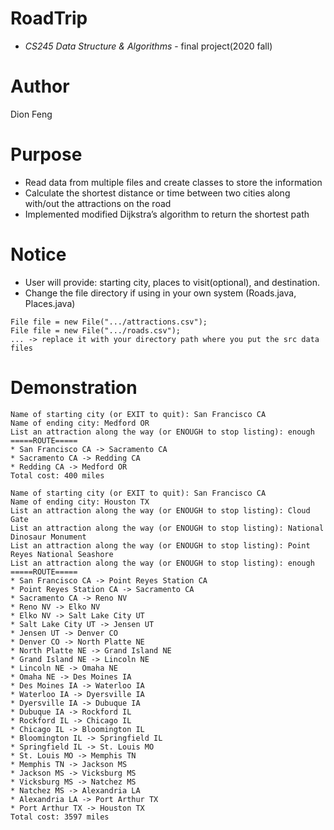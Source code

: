 # RoadTrip 
  - *CS245 Data Structure & Algorithms* - final project(2020 fall)
# Author
  Dion Feng
# Purpose 
 - Read data from multiple files and create classes to store the information
 - Calculate the shortest distance or time between two cities along with/out the attractions on the road
 - Implemented modified Dijkstra’s algorithm to return the shortest path
# Notice
  - User will provide: starting city, places to visit(optional), and destination.
  - Change the file directory if using in your own system (Roads.java, Places.java)
  ```
  File file = new File(".../attractions.csv");
  File file = new File(".../roads.csv");
  ... -> replace it with your directory path where you put the src data files
  ```
# Demonstration
  ```
  Name of starting city (or EXIT to quit): San Francisco CA
  Name of ending city: Medford OR
  List an attraction along the way (or ENOUGH to stop listing): enough
  =====ROUTE=====
  * San Francisco CA -> Sacramento CA
  * Sacramento CA -> Redding CA
  * Redding CA -> Medford OR
  Total cost: 400 miles
  ```
  
  ```
  Name of starting city (or EXIT to quit): San Francisco CA
Name of ending city: Houston TX
List an attraction along the way (or ENOUGH to stop listing): Cloud Gate
List an attraction along the way (or ENOUGH to stop listing): National Dinosaur Monument
List an attraction along the way (or ENOUGH to stop listing): Point Reyes National Seashore
List an attraction along the way (or ENOUGH to stop listing): enough
=====ROUTE=====
* San Francisco CA -> Point Reyes Station CA
* Point Reyes Station CA -> Sacramento CA
* Sacramento CA -> Reno NV
* Reno NV -> Elko NV
* Elko NV -> Salt Lake City UT
* Salt Lake City UT -> Jensen UT
* Jensen UT -> Denver CO
* Denver CO -> North Platte NE
* North Platte NE -> Grand Island NE
* Grand Island NE -> Lincoln NE
* Lincoln NE -> Omaha NE
* Omaha NE -> Des Moines IA
* Des Moines IA -> Waterloo IA
* Waterloo IA -> Dyersville IA
* Dyersville IA -> Dubuque IA
* Dubuque IA -> Rockford IL
* Rockford IL -> Chicago IL
* Chicago IL -> Bloomington IL
* Bloomington IL -> Springfield IL
* Springfield IL -> St. Louis MO
* St. Louis MO -> Memphis TN
* Memphis TN -> Jackson MS
* Jackson MS -> Vicksburg MS
* Vicksburg MS -> Natchez MS
* Natchez MS -> Alexandria LA
* Alexandria LA -> Port Arthur TX
* Port Arthur TX -> Houston TX
Total cost: 3597 miles
  ```
